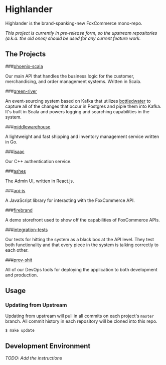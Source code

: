 # Highlander

Highlander is the brand-spanking-new FoxCommerce mono-repo.

_This project is currently in pre-release form, so the upstream repositories
(a.k.a. the old ones) should be used for any current feature work._

## The Projects

###[phoenix-scala](https://github.com/FoxComm/phoenix-scala)

Our main API that handles the business logic for the customer, merchandising,
and order management systems. Written in Scala.

###[green-river](https://github.com/FoxComm/green-river)

An event-sourcing system based on Kafka that utilizes
[bottledwater](https://github.com/confluentinc/bottledwater-pg) to capture all
of the changes that occur in Postgres and piple them into Kafka. It's built in
Scala and powers logging and searching capabilities in the system.

###[middlewarehouse](https://github.com/FoxComm/middlewarehouse)

A lightweight and fast shipping and inventory management service written in Go.

###[isaac](https://github.com/FoxComm/isaac)

Our C++ authentication service.

###[ashes](http://github.com/FoxComm/ashes)

The Admin UI, written in React.js.

###[api-js](https://github.com/FoxComm/api-js)

A JavaScript library for interacting with the FoxCommerce API.

###[firebrand](https://github.com/FoxComm/firebrand)

A demo storefront used to show off the capabilities of FoxCommerce APIs.

###[integration-tests](https://github.com/FoxComm/integration-tests)

Our tests for hitting the system as a black box at the API level. They test
both functionality and that every piece in the system is talking correctly to
each other.

###[prov-shit](https://github.com/FoxComm/prov-shit)

All of our DevOps tools for deploying the application to both development and
production.

## Usage

### Updating from Upstream

Updating from upstream will pull in all commits on each project's `master`
branch. All commit history in each repository will be cloned into this repo.

```
$ make update
```

## Development Environment

_TODO: Add the instructions_
